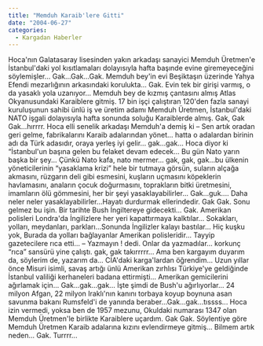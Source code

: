 ```yaml
---
title: "Memduh Karaib'lere Gitti"
date: "2004-06-27"
categories: 
  - Kargadan Haberler
---
```


Hoca'nın Galatasaray lisesinden yakın arkadaşı sanayici Memduh Üretmen'e İstanbul'daki yol kısıtlamaları dolayısıyla hafta başınde evine giremeyeceğini söylemişler... Gak...Gak...Gak. Memduh bey'in evi Beşiktaşın üzerinde Yahya Efendi mezarlığının arkasındaki korulukta... Gak. Evin tek bir girişi varmış, o da yasaklı yola uzanıyor... Memduh bey de kızmış çantasını almış Atlas Okyanusundaki Karaiblere gitmiş. 17 bin işçi çalıştıran 120'den fazla sanayi kuruluşunun sahibi ünlü iş ve üretim adamı Memduh Üretmen, İstanbul'daki NATO işgali dolayısıyla hafta sonunda soluğu Karaiblerde almış. Gak, Gak Gak...hırrrr. Hoca elli senelik arkadaşı Memduh'a demiş ki – Sen artık oradan geri gelme, fabrikalarını Karaib adalarından yönet... hatta o adalardan birinin adı da Türk adasıdır, oraya yerleş iyi gelir... gak...gak... Hoca diyor ki “İstanbul'un başına gelen bu felaket devam edecek... Bu gün Nato yarın başka bir şey... Çünkü Nato kafa, nato mermer... gak, gak, gak...bu ülkenin yöneticilerinin “yasaklama krizi” hele bir tutmaya görsün, suların alçağa akmasını, rüzgarın deli gibi esmesini, kuşların uçmasını köpeklerin havlamasını, anaların çocuk doğurmasını, toprakların bitki üretmesini, imamların ölü gömmesini, her bir şeyi yasaklayabilirler... Gak...guk.... Daha neler neler yasaklayabilirler...Hayatı durdurmak ellerindedir. Gak Gak. Sonu gelmez bu işin. Bir tarihte Bush İngiltereye gidecekti... Gak. Amerikan polisleri Londra'da İngilizlere her yeri kapattırmaya kalktılar... Sokakları, yolları, meydanları, parkları...Sonunda İngilizler kalayı bastılar... Hiç kuşku yok, Burada da yolları bağlayanlar Amerikan polisleridir... Tayyip gazetecilere rıca etti... – Yazmayın ! dedi. Onlar da yazmadılar... korkunç “rıca” sansürü yine çalıştı. gak, gak takırrrrr... Ama ben kargayım duyarım da, söylerim de, yazarım da... CİA'daki karga'lardan öğrendim... Uzun yıllar önce Misuri isimli, savaş artığı ünlü Amerikan zırhlısı Türkiye'ye geldiğinde İstanbul valiliği kerhaneleri badana ettirmişti... Amerikan gemicilerini ağırlamak için... Gak...gak...gak... İşte şimdi de Bush'u ağırlıyorlar... 24 milyon Afgan, 22 milyon Iraklı'nın kanını torbaya koyup boynuna asan savunma bakanı Rumsfeld'i de yanında beraber...Gak...gak...tıssss... Hoca izin vermedi, yoksa ben de 1957 mezunu, Okuldaki numarası 1347 olan Memduh Üretmen'le birlikte Karaiblere uçardım. Gak Gak. Söylentiye göre Memduh Üretmen Karaib adalarına kızını evlendirmeye gitmiş... Bilmem artık neden... Gak. Turrrr...
